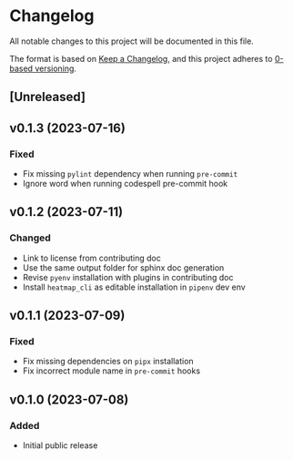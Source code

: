 # Changelog

All notable changes to this project will be documented in this file.

The format is based on [Keep a Changelog](https://keepachangelog.com/en/1.0.0/),
and this project adheres to [0-based versioning](https://0ver.org/).

## [Unreleased]

## v0.1.3 (2023-07-16)

### Fixed

- Fix missing `pylint` dependency when running `pre-commit`
- Ignore word when running codespell pre-commit hook

## v0.1.2 (2023-07-11)

### Changed

- Link to license from contributing doc
- Use the same output folder for sphinx doc generation
- Revise `pyenv` installation with plugins in contributing doc
- Install `heatmap_cli` as editable installation in `pipenv` dev env

## v0.1.1 (2023-07-09)

### Fixed

- Fix missing dependencies on `pipx` installation
- Fix incorrect module name in `pre-commit` hooks

## v0.1.0 (2023-07-08)

### Added

- Initial public release
